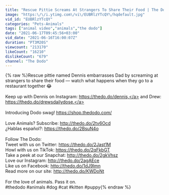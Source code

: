 ```yaml
---
title: "Rescue Pittie Screams At Strangers To Share Their Food | The Dodo Pittie Nation"
image: "https:\/\/i.ytimg.com\/vi\/EUBRlzYTcQY\/hqdefault.jpg"
vid_id: "EUBRlzYTcQY"
categories: "Pets-Animals"
tags: ["animal video","animals","the dodo"]
date: "2021-06-17T09:45:56+03:00"
vid_date: "2021-06-16T16:00:07Z"
duration: "PT3M20S"
viewcount: "213170"
likeCount: "16210"
dislikeCount: "679"
channel: "The Dodo"
---
```

{% raw %}Rescue pittie named Dennis embarrasses Dad by screaming at strangers to share their food — watch what happens when they go to a restaurant together 😂<br /><br />Keep up with Dennis on Instagram: <a rel="nofollow" target="blank" href="https://thedo.do/dennis,">https://thedo.do/dennis,</a> and Drew: <a rel="nofollow" target="blank" href="https://thedo.do/drewsdailydose.">https://thedo.do/drewsdailydose.</a> <br /><br />Introducing Dodo swag!  <a rel="nofollow" target="blank" href="https://shop.thedodo.com/">https://shop.thedodo.com/</a><br /><br />Love Animals? Subscribe: <a rel="nofollow" target="blank" href="http://thedo.do/2tv6Ocd">http://thedo.do/2tv6Ocd</a><br />¿Hablas español?: <a rel="nofollow" target="blank" href="https://thedo.do/2BsuN4o">https://thedo.do/2BsuN4o</a><br /><br />Follow The Dodo:<br />Tweet with us on Twitter: <a rel="nofollow" target="blank" href="https://thedo.do/2Jast1M">https://thedo.do/2Jast1M</a><br />Howl with us on TikTok: <a rel="nofollow" target="blank" href="https://thedo.do/2qFkbGT">https://thedo.do/2qFkbGT</a><br />Take a peek at our Snapchat: <a rel="nofollow" target="blank" href="http://thedo.do/2gkVhsz">http://thedo.do/2gkVhsz</a><br />Love our Instagram: <a rel="nofollow" target="blank" href="http://thedo.do/2agAEce">http://thedo.do/2agAEce</a><br />Like us on Facebook: <a rel="nofollow" target="blank" href="http://thedo.do/1dJ9lmn">http://thedo.do/1dJ9lmn</a><br />Read more on our site: <a rel="nofollow" target="blank" href="http://thedo.do/KWDoNt">http://thedo.do/KWDoNt</a><br /><br />For the love of animals. Pass it on.<br />#thedodo #animals #dog #cat #kitten #puppy{% endraw %}
